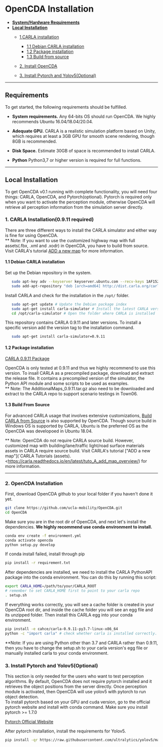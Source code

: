 # OpenCDA Installation

* __[System/Hardware Requirements](#requirements)__  
* __[Local Installation](#local-installation)__
    * [1,CARLA installation](#carla-installation) 
	    * [1.1 Debian CARLA installation](#1-debian-carla-installation)  
	    * [1.2 Package installation](#2-package-installation)  
	    * [1.3 Build from source](#3-build-from-source)  

    * [2. Install OpenCDA](#opencda-installation)
    * [3. Install Pytorch and Yolov5(Optional)](#)




---
## Requirements
To get started, the following requirements should be fulfilled.
* __System requirements.__ Any 64-bits OS should run OpenCDA. We highly recommends Ubuntu  16.04/18.04/20.04.

* __Adequate GPU.__ CARLA is a realistic simulation platform based on Unity, which requires at least a 3GB GPU for smooth scene rendering, though 8GB is recommended.
* __Disk Space.__ Estimate 30GB of space is recommended to install CARLA. 
* __Python__ Python3,7 or higher version is required for full functions.


---
## Local Installation
To get OpenCDA v0.1 running with complete functionality, you will need four things: CARLA, OpenCDA, and
Pytorch(optional). Pytorch is required only when you want to activate the perception module, otherwise OpenCDA
will retrieve all perception information from the simulation server directly.

###  1. CARLA Installation(0.9.11 required)

There are three different  ways to install the CARLA simulator and either way is fine for using OpenCDA. <br>
** Note: If you want to use the customized highway map with full assets(.fbx, .xml and .xodr) in OpenCDA, 
you have to build from source. Visit CARLA's tutorial [ADD a new map](https://carla.readthedocs.io/en/latest/tuto_A_add_map_overview/) for more information.

#### 1.1 Debian CARLA installation

Set up the Debian repository in the system.
```sh
   sudo apt-key adv --keyserver keyserver.ubuntu.com --recv-keys 1AF1527DE64CB8D9
   sudo add-apt-repository "deb [arch=amd64] http://dist.carla.org/carla $(lsb_release -sc) main"
```
Install CARLA and check for the installation in the `/opt/` folder.
```sh
   sudo apt-get update # Update the Debian package index
   sudo apt-get install carla-simulator # Install the latest CARLA version, or update the current installation
   cd /opt/carla-simulator # Open the folder where CARLA is installed
```

This repository contains CARLA 0.9.11 and later versions. To install a specific version add the version tag to the installation command.  
```sh
   sudo apt-get install carla-simulator=0.9.11
```

#### 1.2 Package installation

<div class="build-buttons">
<p>
<a href="https://github.com/carla-simulator/carla/releases/tag/0.9.11" target="_blank" class="btn btn-neutral" title="Go to the latest CARLA release">
<span class="icon icon-github"></span> CARLA 0.9.11 Package</a>
</p>
</div>

OpenCDA is only tested at 0.9.11 and thus we highly recommend to use this version.
To insall CARLA as a precompiled package, download and extract the release file. It contains a precompiled version of the simulator, the Python API module and some scripts to be used as examples. <br>
** Note: The  AdditionalMaps_0.9.11.tar.gz also need to be downloaded and extract to the CARLA repo to support
scenario testings in Town06.

#### 1.3 Build From Source

For advanced CARLA usage that involves extensive customizations, [Build CARLA from Source](https://carla.readthedocs.io/en/latest/build_linux/) is also supported by OpenCDA. Though source build in 
Windows OS is supported by CARLA, Ubuntu is the preferred OS as the OpenCDA was developoed in Ubuntu 18.04.  
 
** Note: OpenCDA do not require CARLA source build. However, customized map with building/lane/traffic light/road surface materials assets  in CARLA  require source build. 
Visit CARLA's tutorial ["ADD a new map"](`CARLA Tutorials (assets). <https://carla.readthedocs.io/en/latest/tuto_A_add_map_overview/) for more information. 
 
---
### 2. OpenCDA Installation
First, download OpenCDA github to your local folder if you haven't done it yet.
```sh
git clone https://github.com/ucla-mobility/OpenCDA.git
cd OpenCDA
```
Make sure you are in the root dir of OpenCDA, and next let's install the dependencies. <strong>We highly
recommend use conda environment to install.</strong> 

```sh
conda env create -f environment.yml
conda activate opencda
python setup.py develop
```

If conda install failed,  install through pip
```sh
pip install -r requirement.txt
```

After dependencies are installed, we need to install the CARLA PythonAPI package into the conda environment.
You can do this by running this script:
```sh
export CARLA_HOME=/path/to/your/CARLA_ROOT
# remember to set CARLA_HOME first to point to your carla repo
. setup.sh
```
If everything works correctly, you will see a cache folder is created in your OpenCDA root dir, and inside the cache folder
you will see an egg file and its unzipped folder. Then install this CARLA egg into your conda environment.
```sh
pip install -e cahce/carla-0.9.11-py3.7-linux-x86_64
python -c "import carla" # check whether carla is installed correctly.
```
**Note: If you are using Python other than 3.7 and CARLA rather than 0.9.11, then you have to change the setup.sh to your
carla version's egg file or manually installed carla to your conda environment.

### 3. Install Pytorch and Yolov5(Optional)
This section is only needed for the users who want to test perception algorithms. By default, OpenCDA does not require
pytorch installed and it retrieves the object positions from the server directly. Once perception module is activated,
then OpenCDA will use yolov5 with pytorch to run object detection. <br>
To install pytorch based on your GPU and cuda version, go to the official pytorch website and install with conda command. Make
sure you install pytorch >= 1.7.0
<div class="build-buttons">
<p>
<a href="https://pytorch.org/" target="_blank" class="btn btn-neutral" title="Pytorch">
<span class="icon icon-github"></span>Pytorch Official Website</a>
</p>
</div>

After pytorch installation, install the requirements for Yolov5. <br>
```sh
pip install -qr https://raw.githubusercontent.com/ultralytics/yolov5/master/requirements.txt  # install dependencies
```


